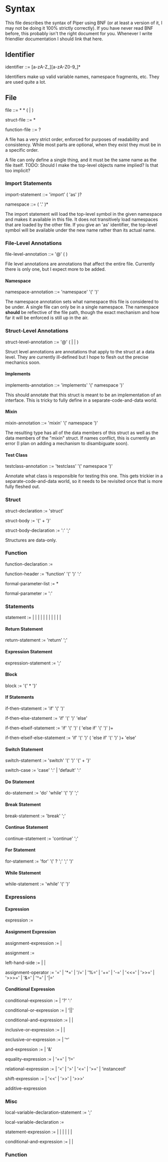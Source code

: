 # Syntax

This file describes the syntax of Piper using BNF (or at least a version of it, I may not be doing it 100% strictly correctly). If you have never read BNF before, this probably isn't the right document for you. Whenever I write friendlier documentation I should link that here.

## Identifier

identifier ::= [a-zA-Z_][a-zA-Z0-9_]*

Identifiers make up valid variable names, namespace fragments, etc. They are used quite a lot.

## File

file ::= <import-statement>* <file-level-annotation>* ( <struct-file> | <function-file> )

struct-file ::= <struct-level-annotation>* <struct>

function-file ::= <function-level-annotations>? <function>

A file has a very strict order, enforced for purposes of readability and consistency. While most parts are optional, when they exist they must be in a specific order.

A file can only define a single thing, and it must be the same name as the file itself. TODO: Should I make the top-level objects name implied? Is that too implicit?

### Import Statements

import-statement ::= 'import' <namespace> ( 'as' <identifier> )?

namespace ::= <identifier> ( '.' <identifier> )*

The import statement will load the top-level symbol in the given namespace and makes it available in this file. It does not transitively load namespaces that are loaded by the other file. If you give an 'as' identifier, the top-level symbol will be available under the new name rather than its actual name.

### File-Level Annotations

file-level-annotation ::= '@' ( <namespace-annotation> )

File level annotations are annotations that affect the entire file. Currently there is only one, but I expect more to be added.

#### Namespace

namespace-annotation ::= 'namespace' '(' <namespace> ')'

The namespace annotation sets what namespace this file is considered to be under. A single file can only be in a single namespace. The namespace **should** be reflective of the file path, though the exact mechanism and how far it will be enforced is still up in the air.

### Struct-Level Annotations

struct-level-annotation ::= '@' ( <implements-annotation> | <mixin-annotation> | <testclass-annotation> )

Struct level annotations are annotations that apply to the struct at a data level. They are currently ill-defined but I hope to flesh out the precise mechanics soon.

#### Implements

implements-annotation ::= 'implements' '(' namespace ')'

This should annotate that this struct is meant to be an implementation of an interface. This is tricky to fully define in a separate-code-and-data world.

#### Mixin

mixin-annotation ::= 'mixin' '(' namespace ')'

The resulting type has all of the data members of this struct as well as the data members of the "mixin" struct. If names conflict, this is currently an error (I plan on adding a mechanism to disambiguate soon).

#### Test Class

testclass-annotation ::= 'testclass' '(' namespace ')'

Annotate what class is responsible for testing this one. This gets trickier in a separate-code-and-data world, so it needs to be revisited once that is more fully fleshed out.

### Struct

struct-declaration := 'struct' <identifier> <struct-body>

struct-body := '{' <struct-body-declaration>+ '}'

struct-body-declaration := <identifier> ':' <type> ';'

Structures are data-only.

### Function

function-declaration := <function-header> <block>

function-header := 'function' <identifier> '(' <formal-parameter-list> ')' ':' <type>

formal-parameter-list := <formal-parameter>*

formal-parameter := <identifier> ':' <type>

### Statements

statement := <return-statement>
    | <expression-statement>
    | <block>
    | <if-then-statement>
    | <if-then-else-statement>
    | <if-then-elseif-statement>
    | <if-then-elseif-else-statement>
    | <switch-statement>
    | <do-statement>
    | <break-statement>
    | <continue-statement>
    | <for-statement>

#### Return Statement

return-statement := 'return' <expression> ';'

#### Expression Statement

expression-statement := <expression> ';'

#### Block

block := '{' <statement>* '}'

#### If Statements

if-then-statement := 'if' '(' <expression> ')' <statement>

if-then-else-statement := 'if' '(' <expression> ')' <statement> 'else' <statement>

if-then-elseif-statement := 'if' '(' <expression> ')' <statement> ( 'else if' '(' <expression> ')' <statement> )+

if-then-elseif-else-statement := 'if' '(' <expression> ')' <statement> ( 'else if' '(' <expression> ')' <statment> )+ 'else' <statement>

#### Switch Statement

switch-statement := 'switch' '(' <expression> ')' '{' <switch-case>+ '}'

switch-case := 'case' <expression> ':' <statement>
    | 'default' ':' <statement>

#### Do Statement

do-statement := 'do' <statement> 'while' '(' <expression> ')' ';'

#### Break Statement

break-statement := 'break' ';'

#### Continue Statement

continue-statement := 'continue' ';'

#### For Statement

for-statement := 'for' '(' <expression>? ';' <expression> ';' <expression> ')' <statement>

#### While Statement

while-statement := 'while' '(' <expression> ')' <statement>

### Expressions

#### Expression

expression := <assignment-expression>

#### Assignment Expression

assignment-expression := <conditional-expression> | <assignment>

assignment := <left-hand-side> <assignment-operator> <assignment-expression>

left-hand-side := <expression-name> | <field-access> | <array-access>

assignment-operator := '=' | '*=' | '/=' | '%=' | '+=' | '-=' | '<<=' | '>>=' | '>>>=' | '&=' | '^=' | '|='

#### Conditional Expression

conditional-expression := <conditional-or-expression>
    | <conditional-or-expression> '?' <expression> ':' <conditional-expression>

conditional-or-expression := <conditional-and-expression>
    | <conditional-or-expression> '||' <conditional-and-expression>

conditional-and-expression := <incusive-or-expression>
    | <conditional-and-expression>
    | <exclusive-or-experssion>

inclusive-or-expression := <exclusive-or-expression>
    | <inclusive-or-expression>
    | <exclusive-or-expression>

exclusive-or-expression := <and-expression>
    | <exclusive-or-expression> '^' <and-expression>

and-expression := <equality-expression>
    | <and-expression> '&' <equality-expression>

equality-expression := <relational-expression>
    | <equality-expression> '==' <relational-expression>
    | <equality-expression> '!=' <relational-expression>

relational-expression := <shift-expression>
    | <relational-expression> '<' <shift-expression>
    | <relational-expression> '>' <shift-expression>
    | <relational-expression> '<=' <shift-expression>
    | <relational-expression> '>=' <shift-expression>
    | <relational-expression> 'instanceof' <reference-type>

shift-expression := <additive-expression>
    | <shift-expression> '<<' <additive-expression>
    | <shift-expression> '>>' <additive-expression>
    | <shift-expression> '>>>' <additive-expression>

additive-expression

### Misc

local-variable-declaration-statement := <local-variable-declaration> ';'

local-variable-declaration := <type> <variable-declarators>

statement-expression := <assignment>
    | <preincrement-expression>
    | <postincrement-expression>
    | <predecrement-expression>
    | <postdecrement-expression>
    | <method-invocation>
    | <class-instance-creation-expression>

conditional-and-expression := <inclusive-or-expression> | <conditional-and-expression> | <exclusive-or-expression>



### Function